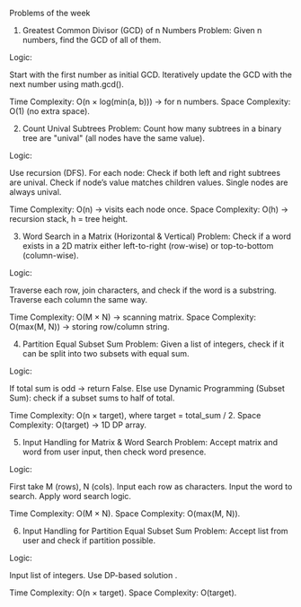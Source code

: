 Problems of the week
1. Greatest Common Divisor (GCD) of n Numbers
Problem: Given n numbers, find the GCD of all of them.

Logic:

Start with the first number as initial GCD.
Iteratively update the GCD with the next number using math.gcd().

Time Complexity: O(n × log(min(a, b))) → for n numbers.
Space Complexity: O(1) (no extra space).

2. Count Unival Subtrees
Problem: Count how many subtrees in a binary tree are "unival" (all nodes have the same value).

Logic:

Use recursion (DFS).
For each node:
Check if both left and right subtrees are unival.
Check if node’s value matches children values.
Single nodes are always unival.

Time Complexity: O(n) → visits each node once.
Space Complexity: O(h) → recursion stack, h = tree height.

3. Word Search in a Matrix (Horizontal & Vertical)
Problem: Check if a word exists in a 2D matrix either left-to-right (row-wise) or top-to-bottom (column-wise).

Logic:

Traverse each row, join characters, and check if the word is a substring.
Traverse each column the same way.

Time Complexity: O(M × N) → scanning matrix.
Space Complexity: O(max(M, N)) → storing row/column string.

4. Partition Equal Subset Sum
Problem: Given a list of integers, check if it can be split into two subsets with equal sum.

Logic:

If total sum is odd → return False.
Else use Dynamic Programming (Subset Sum): check if a subset sums to half of total.

Time Complexity: O(n × target), where target = total_sum / 2.
Space Complexity: O(target) → 1D DP array.

5. Input Handling for Matrix & Word Search
Problem: Accept matrix and word from user input, then check word presence.

Logic:

First take M (rows), N (cols).
Input each row as characters.
Input the word to search.
Apply word search logic.

Time Complexity: O(M × N).
Space Complexity: O(max(M, N)).

6. Input Handling for Partition Equal Subset Sum
Problem: Accept list from user and check if partition possible.

Logic:

Input list of integers.
Use DP-based solution .

Time Complexity: O(n × target).
Space Complexity: O(target).

